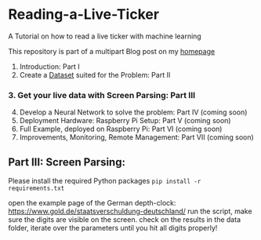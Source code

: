 # Reading-a-Live-Ticker
A Tutorial on how to read a live ticker with machine learning

This repository is part of a multipart Blog post on my [homepage](https://cpfister.com) 
1. Introduction: Part I
2. Create a [Dataset](https://github.com/christianpfister43/CPD-Dataset) suited for the Problem: Part II
### 3. Get your live data with Screen Parsing: Part III
4. Develop a Neural Network to solve the problem: Part IV (coming soon)
5. Deployment Hardware: Raspberry Pi Setup: Part V (coming soon)
6. Full Example, deployed on Raspberry Pi: Part VI (coming soon)
7. Improvements, Monitoring, Remote Management: Part VII (coming soon)


## Part III: Screen Parsing:
Please install the required Python packages `pip install -r requirements.txt`

open the example page of the German depth-clock: https://www.gold.de/staatsverschuldung-deutschland/
run the script, make sure the digits are visible on the screen.
check on the results in the data folder, iterate over the parameters until you hit all digits properly!
